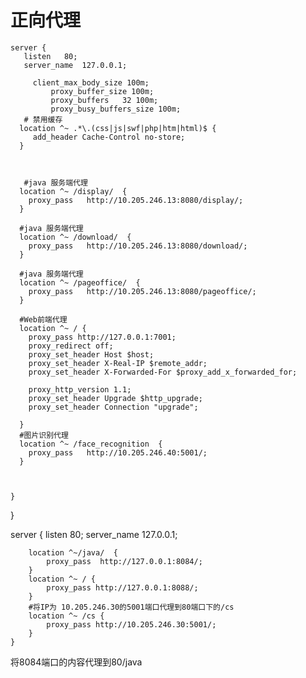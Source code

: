 # 正向代理





    server {
       listen   80;
       server_name  127.0.0.1;

         client_max_body_size 100m;
             proxy_buffer_size 100m;
             proxy_buffers   32 100m;
             proxy_busy_buffers_size 100m;
       # 禁用缓存
      location ^~ .*\.(css|js|swf|php|htm|html)$ {
         add_header Cache-Control no-store;
      }



       #java 服务端代理
      location ^~ /display/  {
        proxy_pass   http://10.205.246.13:8080/display/;
      }

      #java 服务端代理
      location ^~ /download/  {
        proxy_pass   http://10.205.246.13:8080/download/;
      }

      #java 服务端代理
      location ^~ /pageoffice/  {
        proxy_pass   http://10.205.246.13:8080/pageoffice/;
      }

      #Web前端代理
      location ^~ / {
        proxy_pass http://127.0.0.1:7001;
        proxy_redirect off;
        proxy_set_header Host $host;
        proxy_set_header X-Real-IP $remote_addr;
        proxy_set_header X-Forwarded-For $proxy_add_x_forwarded_for;

        proxy_http_version 1.1;
        proxy_set_header Upgrade $http_upgrade;
        proxy_set_header Connection "upgrade";

      }
      #图片识别代理
      location ^~ /face_recognition  {
        proxy_pass   http://10.205.246.40:5001/;
      }



    }
}



server {
        listen   80;
        server_name  127.0.0.1;

        location ^~/java/  {
            proxy_pass  http://127.0.0.1:8084/;
        }
        location ^~ / {
            proxy_pass http://127.0.0.1:8088/;
        }
        #将IP为 10.205.246.30的5001端口代理到80端口下的/cs
        location ^~ /cs {
            proxy_pass http://10.205.246.30:5001/;
        }
    }


将8084端口的内容代理到80/java
